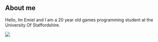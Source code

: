 ## About me

Hello, Im Emiel and I am a 20 year old games programming student at the University Of Staffordshire.




<img src="https://github-readme-stats.vercel.app/api/top-langs/?username=DoekEmiel"/>
<!--
**DoekEmiel/DoekEmiel** is a ✨ _special_ ✨ repository because its `README.md` (this file) appears on your GitHub profile.

Here are some ideas to get you started:

- 🔭 I’m currently working on ...
- 🌱 I’m currently learning ...
- 👯 I’m looking to collaborate on ...
- 🤔 I’m looking for help with ...
- 💬 Ask me about ...
- 📫 How to reach me: ...
- 😄 Pronouns: ...
- ⚡ Fun fact: ...
-->
